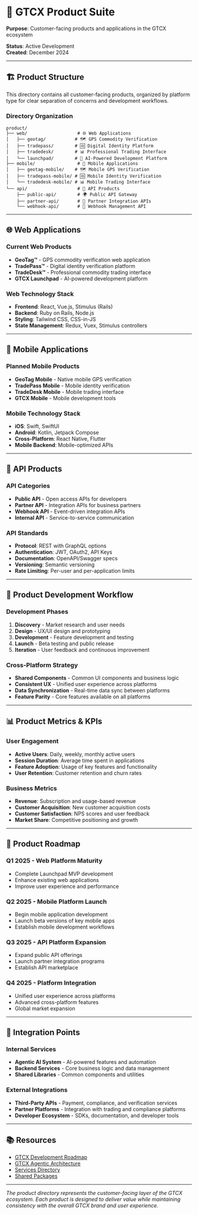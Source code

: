 # 🚀 GTCX Product Suite

**Purpose**: Customer-facing products and applications in the GTCX ecosystem

**Status**: Active Development  
**Created**: December 2024  

---

## 🏗️ **Product Structure**

This directory contains all customer-facing products, organized by platform type for clear separation of concerns and development workflows.

### **Directory Organization**

```
product/
├── web/                   # 🌐 Web Applications
│   ├── geotag/           # 🗺️ GPS Commodity Verification
│   ├── tradepass/        # 🆔 Digital Identity Platform
│   ├── tradedesk/        # 📊 Professional Trading Interface
│   └── launchpad/        # 🚀 AI-Powered Development Platform
├── mobile/                # 📱 Mobile Applications
│   ├── geotag-mobile/    # 🗺️ Mobile GPS Verification
│   ├── tradepass-mobile/ # 🆔 Mobile Identity Verification
│   └── tradedesk-mobile/ # 📊 Mobile Trading Interface
└── api/                   # 🔌 API Products
    ├── public-api/        # 🌍 Public API Gateway
    ├── partner-api/       # 🤝 Partner Integration APIs
    └── webhook-api/       # 🔗 Webhook Management API
```

---

## 🌐 **Web Applications**

### **Current Web Products**
- **GeoTag™** - GPS commodity verification web application
- **TradePass™** - Digital identity verification platform
- **TradeDesk™** - Professional commodity trading interface
- **GTCX Launchpad** - AI-powered development platform

### **Web Technology Stack**
- **Frontend**: React, Vue.js, Stimulus (Rails)
- **Backend**: Ruby on Rails, Node.js
- **Styling**: Tailwind CSS, CSS-in-JS
- **State Management**: Redux, Vuex, Stimulus controllers

---

## 📱 **Mobile Applications**

### **Planned Mobile Products**
- **GeoTag Mobile** - Native mobile GPS verification
- **TradePass Mobile** - Mobile identity verification
- **TradeDesk Mobile** - Mobile trading interface
- **GTCX Mobile** - Mobile development tools

### **Mobile Technology Stack**
- **iOS**: Swift, SwiftUI
- **Android**: Kotlin, Jetpack Compose
- **Cross-Platform**: React Native, Flutter
- **Mobile Backend**: Mobile-optimized APIs

---

## 🔌 **API Products**

### **API Categories**
- **Public API** - Open access APIs for developers
- **Partner API** - Integration APIs for business partners
- **Webhook API** - Event-driven integration APIs
- **Internal API** - Service-to-service communication

### **API Standards**
- **Protocol**: REST with GraphQL options
- **Authentication**: JWT, OAuth2, API Keys
- **Documentation**: OpenAPI/Swagger specs
- **Versioning**: Semantic versioning
- **Rate Limiting**: Per-user and per-application limits

---

## 🔄 **Product Development Workflow**

### **Development Phases**
1. **Discovery** - Market research and user needs
2. **Design** - UX/UI design and prototyping
3. **Development** - Feature development and testing
4. **Launch** - Beta testing and public release
5. **Iteration** - User feedback and continuous improvement

### **Cross-Platform Strategy**
- **Shared Components** - Common UI components and business logic
- **Consistent UX** - Unified user experience across platforms
- **Data Synchronization** - Real-time data sync between platforms
- **Feature Parity** - Core features available on all platforms

---

## 📊 **Product Metrics & KPIs**

### **User Engagement**
- **Active Users**: Daily, weekly, monthly active users
- **Session Duration**: Average time spent in applications
- **Feature Adoption**: Usage of key features and functionality
- **User Retention**: Customer retention and churn rates

### **Business Metrics**
- **Revenue**: Subscription and usage-based revenue
- **Customer Acquisition**: New customer acquisition costs
- **Customer Satisfaction**: NPS scores and user feedback
- **Market Share**: Competitive positioning and growth

---

## 🚀 **Product Roadmap**

### **Q1 2025 - Web Platform Maturity**
- Complete Launchpad MVP development
- Enhance existing web applications
- Improve user experience and performance

### **Q2 2025 - Mobile Platform Launch**
- Begin mobile application development
- Launch beta versions of key mobile apps
- Establish mobile development workflows

### **Q3 2025 - API Platform Expansion**
- Expand public API offerings
- Launch partner integration programs
- Establish API marketplace

### **Q4 2025 - Platform Integration**
- Unified user experience across platforms
- Advanced cross-platform features
- Global market expansion

---

## 🔗 **Integration Points**

### **Internal Services**
- **Agentic AI System** - AI-powered features and automation
- **Backend Services** - Core business logic and data management
- **Shared Libraries** - Common components and utilities

### **External Integrations**
- **Third-Party APIs** - Payment, compliance, and verification services
- **Partner Platforms** - Integration with trading and compliance platforms
- **Developer Ecosystem** - SDKs, documentation, and developer tools

---

## 📚 **Resources**

- [GTCX Development Roadmap](../apps/launchpad/development-roadmap.md)
- [GTCX Agentic Architecture](../agentic/gtcx-agentic-architecture.md)
- [Services Directory](../services/README.md)
- [Shared Packages](../packages/README.md)

---

*The product directory represents the customer-facing layer of the GTCX ecosystem. Each product is designed to deliver value while maintaining consistency with the overall GTCX brand and user experience.*
